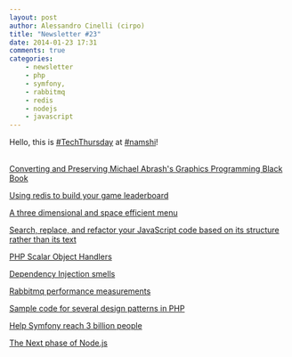 ```yaml
---
layout: post
author: Alessandro Cinelli (cirpo)
title: "Newsletter #23"
date: 2014-01-23 17:31
comments: true
categories:
    - newsletter
    - php
    - symfony,
    - rabbitmq
    - redis
    - nodejs
    - javascript
---
```

Hello, this is [#TechThursday](/blog/categories/techthursday/) at [#namshi](http://namshi.com)!
<br/>
<br/>
<!-- more -->

[Converting and Preserving Michael Abrash's Graphics Programming Black Book](http://www.jagregory.com/writings/converting-and-preserving-michael-abrash-graphics-programming-black-book/)


[Using redis to build your game leaderboard](http://www.socialpoint.es/blog/using-redis-to-build-your-game-leaderboard/)


[A three dimensional and space efficient menu](http://lab.hakim.se/meny/)


[Search, replace, and refactor your JavaScript code based on its structure rather than its text](http://graspjs.com/)


[PHP Scalar Object Handlers](https://github.com/rossriley/php-scalar-objects/blob/master/README.md)


[Dependency Injection smells](http://php-and-symfony.matthiasnoback.nl/2013/01/dependency-injection-smells/)


[Rabbitmq performance measurements](http://www.rabbitmq.com/blog/2012/04/25/rabbitmq-performance-measurements-part-2/)


[Sample code for several design patterns in PHP](https://github.com/domnikl/DesignPatternsPHP)


[Help Symfony reach 3 billion people](http://symfony.com/blog/help-symfony-reach-3-billion-people)


[The Next phase of Node.js](http://blog.nodejs.org/2014/01/15/the-next-phase-of-node-js/index.html?utm_source=hackernewsletter&utm_medium=email)

